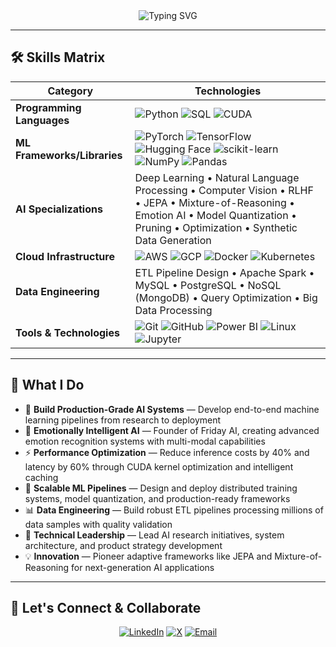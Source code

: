 <div align="center">

<img src="https://readme-typing-svg.herokuapp.com?font=Fira+Code&weight=700&size=32&duration=3000&pause=1000&color=2E9EF7&center=true&vCenter=true&multiline=true&width=800&height=100&lines=Swami+Gadila;AI+Founder+%7C+Machine+Learning+Engineer;Transforming+Workflow+into+Intelligence;Building+Friday+AI" alt="Typing SVG" />

</div>

---

## 🛠️ Skills Matrix

| **Category** | **Technologies** |
|---|---|
| **Programming Languages** | ![Python](https://img.shields.io/badge/Python-3776AB?style=flat-square&logo=python&logoColor=white) ![SQL](https://img.shields.io/badge/SQL-4479A1?style=flat-square&logo=postgresql&logoColor=white) ![CUDA](https://img.shields.io/badge/CUDA-76B900?style=flat-square&logo=nvidia&logoColor=white) |
| **ML Frameworks/Libraries** | ![PyTorch](https://img.shields.io/badge/PyTorch-EE4C2C?style=flat-square&logo=pytorch&logoColor=white) ![TensorFlow](https://img.shields.io/badge/TensorFlow-FF6F00?style=flat-square&logo=tensorflow&logoColor=white) ![Hugging Face](https://img.shields.io/badge/🤗_Hugging_Face-FFD21E?style=flat-square) ![scikit-learn](https://img.shields.io/badge/scikit--learn-F7931E?style=flat-square&logo=scikit-learn&logoColor=white) ![NumPy](https://img.shields.io/badge/NumPy-013243?style=flat-square&logo=numpy&logoColor=white) ![Pandas](https://img.shields.io/badge/Pandas-150458?style=flat-square&logo=pandas&logoColor=white) |
| **AI Specializations** | Deep Learning • Natural Language Processing • Computer Vision • RLHF • JEPA • Mixture-of-Reasoning • Emotion AI • Model Quantization • Pruning • Optimization • Synthetic Data Generation |
| **Cloud Infrastructure** | ![AWS](https://img.shields.io/badge/AWS-232F3E?style=flat-square&logo=amazon-aws&logoColor=white) ![GCP](https://img.shields.io/badge/GCP-4285F4?style=flat-square&logo=google-cloud&logoColor=white) ![Docker](https://img.shields.io/badge/Docker-2496ED?style=flat-square&logo=docker&logoColor=white) ![Kubernetes](https://img.shields.io/badge/Kubernetes-326CE5?style=flat-square&logo=kubernetes&logoColor=white) |
| **Data Engineering** | ETL Pipeline Design • Apache Spark • MySQL • PostgreSQL • NoSQL (MongoDB) • Query Optimization • Big Data Processing |
| **Tools & Technologies** | ![Git](https://img.shields.io/badge/Git-F05032?style=flat-square&logo=git&logoColor=white) ![GitHub](https://img.shields.io/badge/GitHub-181717?style=flat-square&logo=github&logoColor=white) ![Power BI](https://img.shields.io/badge/Power_BI-F2C811?style=flat-square&logo=powerbi&logoColor=black) ![Linux](https://img.shields.io/badge/Linux-FCC624?style=flat-square&logo=linux&logoColor=black) ![Jupyter](https://img.shields.io/badge/Jupyter-F37626?style=flat-square&logo=jupyter&logoColor=white) |

---

## 💼 What I Do

- 🤖 **Build Production-Grade AI Systems** — Develop end-to-end machine learning pipelines from research to deployment
- 🧠 **Emotionally Intelligent AI** — Founder of Friday AI, creating advanced emotion recognition systems with multi-modal capabilities
- ⚡ **Performance Optimization** — Reduce inference costs by 40% and latency by 60% through CUDA kernel optimization and intelligent caching
- 🎯 **Scalable ML Pipelines** — Design and deploy distributed training systems, model quantization, and production-ready frameworks
- 📊 **Data Engineering** — Build robust ETL pipelines processing millions of data samples with quality validation
- 🚀 **Technical Leadership** — Lead AI research initiatives, system architecture, and product strategy development
- 💡 **Innovation** — Pioneer adaptive frameworks like JEPA and Mixture-of-Reasoning for next-generation AI applications

---

## 🤝 Let's Connect & Collaborate

<div align="center">

[![LinkedIn](https://img.shields.io/badge/LinkedIn-0077B5?style=for-the-badge&logo=linkedin&logoColor=white)](https://www.linkedin.com/in/swamygadila)
[![X](https://img.shields.io/badge/X-000000?style=for-the-badge&logo=x&logoColor=white)](https://x.com/SwamyGadila18)
[![Email](https://img.shields.io/badge/Email-D14836?style=for-the-badge&logo=gmail&logoColor=white)](mailto:swamygadila04@gmail.com)

</div>
